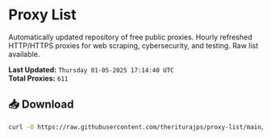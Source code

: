 # Proxy List

Automatically updated repository of free public proxies. Hourly refreshed HTTP/HTTPS proxies for web scraping, cybersecurity, and testing. Raw list available.

**Last Updated:** `Thursday 01-05-2025 17:14:40 UTC`  
**Total Proxies:** `611`

## 📥 Download
```bash
curl -O https://raw.githubusercontent.com/theriturajps/proxy-list/main/proxies.txt
